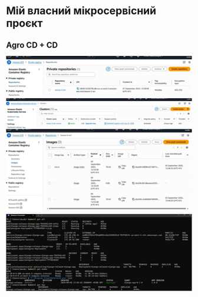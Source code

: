 # Мій власний мікросервісний проєкт  

## Agro CD + CD

![Screenshot_01](assets/screenshot_1.jpg)
![Screenshot_02](assets/screenshot_2.jpg)
![Screenshot_03](assets/screenshot_3.jpg)
![Screenshot_04](assets/screenshot_4.jpg)
